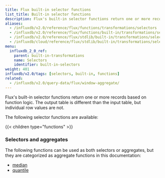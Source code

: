 ```yaml
---
title: Flux built-in selector functions
list_title: Built-in selector functions
description: Flux's built-in selector functions return one or more records based on function logic.
aliases:
  - /influxdb/v2.0/reference/flux/functions/transformations/selectors
  - /influxdb/v2.0/reference/flux/functions/built-in/transformations/selectors/
  - /influxdb/v2.0/reference/flux/stdlib/built-in/transformations/selectors/
  - /influxdb/cloud/reference/flux/stdlib/built-in/transformations/selectors/
menu:
  influxdb_2_0_ref:
    parent: built-in-transformations
    name: Selectors
    identifier: built-in-selectors
weight: 401
influxdb/v2.0/tags: [selectors, built-in, functions]
related:
  - /influxdb/v2.0/query-data/flux/window-aggregate/
---
```


Flux's built-in selector functions return one or more records based on function logic.
The output table is different than the input table, but individual row values are not.

The following selector functions are available:

{{< children type="functions" >}}


### Selectors and aggregates
The following functions can be used as both selectors or aggregates, but they are
categorized as aggregate functions in this documentation:

- [median](/influxdb/v2.0/reference/flux/stdlib/built-in/transformations/aggregates/median)
- [quantile](/influxdb/v2.0/reference/flux/stdlib/built-in/transformations/aggregates/quantile)
